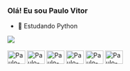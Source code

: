 ### Olá! Eu sou Paulo Vitor

- 🌱 Estudando Python

<div>
  <a href=""> <img align="center" src="https://github-readme-stats-sigma-five.vercel.app/api/top-langs/?username=paulovsantos&theme=dark&line_height=40&hide=css"/> </a>
</div>

  <div style="display: inline_block"><br>
  <img align="center" alt="Paulo-Python" height="30" width="40" src="https://cdn.jsdelivr.net/gh/devicons/devicon@latest/icons/python/python-original.svg" />
  <img align="center" alt="Paulo-Django" height="30" width="40" src="https://cdn.jsdelivr.net/gh/devicons/devicon@latest/icons/django/django-plain-wordmark.svg" /> 
  <img align="center" alt="Paulo-FastAPI" height="30" width="40" src="https://cdn.jsdelivr.net/gh/devicons/devicon@latest/icons/fastapi/fastapi-original.svg" />
  <img align="center" alt="Paulo-MongoDb" height="30" width="40" src="https://cdn.jsdelivr.net/gh/devicons/devicon@latest/icons/mongodb/mongodb-plain-wordmark.svg" />
  <img align="center" alt="Paulo-SQLite" height="30" width="40" src="https://cdn.jsdelivr.net/gh/devicons/devicon@latest/icons/sqlite/sqlite-original-wordmark.svg" />  
  <img align="center" alt="Paulo-Dbeaver" height="30" width="40" src="https://cdn.jsdelivr.net/gh/devicons/devicon@latest/icons/dbeaver/dbeaver-original.svg" />     
</div>
